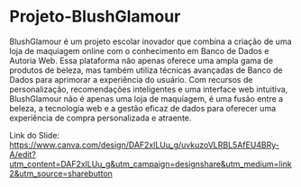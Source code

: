 # Projeto-BlushGlamour
BlushGlamour é um projeto escolar inovador que combina a criação de uma loja de maquiagem online com o conhecimento em Banco de Dados e Autoria Web. Essa plataforma não apenas oferece uma ampla gama de produtos de beleza, mas também utiliza técnicas avançadas de Banco de Dados para aprimorar a experiência do usuário. Com recursos de personalização, recomendações inteligentes e uma interface web intuitiva, BlushGlamour não é apenas uma loja de maquiagem, é uma fusão entre a beleza, a tecnologia web e a gestão eficaz de dados para oferecer uma experiência de compra personalizada e atraente.

Link do Slide: https://www.canva.com/design/DAF2xlLUu_g/uvkuzoVLRBL5AfEU4BRy-A/edit?utm_content=DAF2xlLUu_g&utm_campaign=designshare&utm_medium=link2&utm_source=sharebutton
